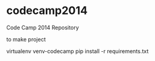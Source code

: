codecamp2014
============

Code Camp 2014 Repository

to make project

virtualenv venv-codecamp
pip install -r requirements.txt
